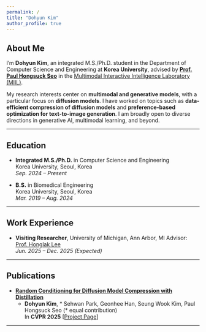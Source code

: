 ```yaml
---
permalink: /
title: "Dohyun Kim"
author_profile: true
---
```


## About Me

I’m **Dohyun Kim**, an integrated M.S./Ph.D. student in the Department of Computer Science and Engineering at **Korea University**, advised by [**Prof. Paul Hongsuck Seo**](https://phseo.github.io) in the [Multimodal Interactive Intelligence Laboratory (MIIL)](https://miil.korea.ac.kr).

My research interests center on **multimodal and generative models**, with a particular focus on **diffusion models**. I have worked on topics such as **data-efficient compression of diffusion models** and **preference-based optimization for text-to-image generation**. I am broadly open to diverse directions in generative AI, multimodal learning, and beyond.

---

## Education

- **Integrated M.S./Ph.D.** in Computer Science and Engineering  
  Korea University, Seoul, Korea  
  *Sep. 2024 – Present*

- **B.S.** in Biomedical Engineering  
  Korea University, Seoul, Korea  
  *Mar. 2019 – Aug. 2024*

---

## Work Experience

- **Visiting Researcher**, University of Michigan, Ann Arbor, MI 
  Advisor: [Prof. Honglak Lee](https://web.eecs.umich.edu/~honglak/)  
  *Jun. 2025 – Dec. 2025 (Expected)* 

---

## Publications

- [**Random Conditioning for Diffusion Model Compression with Distillation**](https://arxiv.org/abs/2504.02011)  
  * **Dohyun Kim**, * Sehwan Park, Geonhee Han, Seung Wook Kim, Paul Hongsuck Seo (* equal contribution)  
  In **CVPR 2025** [[Project Page](https://dohyun-as.github.io/Random-Conditioning)]
  
---

